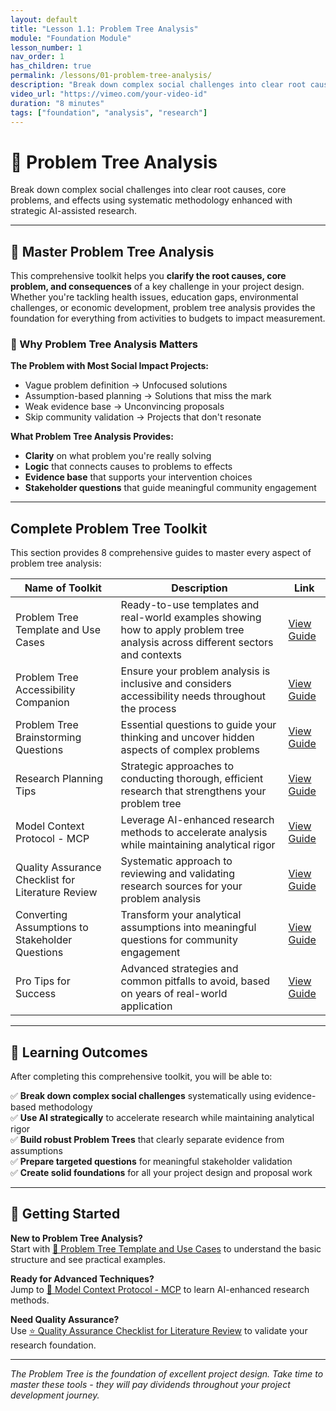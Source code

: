 ```yaml
---
layout: default
title: "Lesson 1.1: Problem Tree Analysis"
module: "Foundation Module"
lesson_number: 1
nav_order: 1
has_children: true
permalink: /lessons/01-problem-tree-analysis/
description: "Break down complex social challenges into clear root causes, core problems, and effects using AI-enhanced research methods"
video_url: "https://vimeo.com/your-video-id"
duration: "8 minutes"
tags: ["foundation", "analysis", "research"]
---
```


# 🌳 Problem Tree Analysis

Break down complex social challenges into clear root causes, core problems, and effects using systematic methodology enhanced with strategic AI-assisted research.

---

## 🎯 Master Problem Tree Analysis

This comprehensive toolkit helps you **clarify the root causes, core problem, and consequences** of a key challenge in your project design. Whether you're tackling health issues, education gaps, environmental challenges, or economic development, problem tree analysis provides the foundation for everything from activities to budgets to impact measurement.

### 🌟 Why Problem Tree Analysis Matters

**The Problem with Most Social Impact Projects:**
- Vague problem definition → Unfocused solutions
- Assumption-based planning → Solutions that miss the mark  
- Weak evidence base → Unconvincing proposals
- Skip community validation → Projects that don't resonate

**What Problem Tree Analysis Provides:**
- **Clarity** on what problem you're really solving
- **Logic** that connects causes to problems to effects
- **Evidence base** that supports your intervention choices
- **Stakeholder questions** that guide meaningful community engagement

---

## Complete Problem Tree Toolkit

This section provides 8 comprehensive guides to master every aspect of problem tree analysis:

| Name of Toolkit | Description | Link |
|---|---|---|
| Problem Tree Template and Use Cases | Ready-to-use templates and real-world examples showing how to apply problem tree analysis across different sectors and contexts | [View Guide](template-use-cases/) |
| Problem Tree Accessibility Companion | Ensure your problem analysis is inclusive and considers accessibility needs throughout the process | [View Guide](accessibility-companion/) |
| Problem Tree Brainstorming Questions | Essential questions to guide your thinking and uncover hidden aspects of complex problems | [View Guide](brainstorming-questions/) |
| Research Planning Tips | Strategic approaches to conducting thorough, efficient research that strengthens your problem tree | [View Guide](research-planning-tips/) |
| Model Context Protocol - MCP | Leverage AI-enhanced research methods to accelerate analysis while maintaining analytical rigor | [View Guide](model-context-protocol/) |
| Quality Assurance Checklist for Literature Review | Systematic approach to reviewing and validating research sources for your problem analysis | [View Guide](qa-literature-review/) |
| Converting Assumptions to Stakeholder Questions | Transform your analytical assumptions into meaningful questions for community engagement | [View Guide](assumptions-to-questions/) |
| Pro Tips for Success | Advanced strategies and common pitfalls to avoid, based on years of real-world application | [View Guide](pro-tips/) |

---

## 🎯 Learning Outcomes

After completing this comprehensive toolkit, you will be able to:

✅ **Break down complex social challenges** systematically using evidence-based methodology  
✅ **Use AI strategically** to accelerate research while maintaining analytical rigor  
✅ **Build robust Problem Trees** that clearly separate evidence from assumptions  
✅ **Prepare targeted questions** for meaningful stakeholder validation  
✅ **Create solid foundations** for all your project design and proposal work  

---

## 🚀 Getting Started

**New to Problem Tree Analysis?**  
Start with [🌳 Problem Tree Template and Use Cases](template-use-cases/) to understand the basic structure and see practical examples.

**Ready for Advanced Techniques?**  
Jump to [🧠 Model Context Protocol - MCP](model-context-protocol/) to learn AI-enhanced research methods.

**Need Quality Assurance?**  
Use [⭐ Quality Assurance Checklist for Literature Review](qa-literature-review/) to validate your research foundation.

---

*The Problem Tree is the foundation of excellent project design. Take time to master these tools - they will pay dividends throughout your project development journey.*